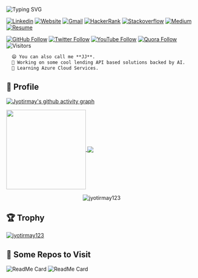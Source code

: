 <!-- REF LATER: https://github.com/sudip-mondal-2002  -->

<!-- <p align="right">
  <img src="https://jyotirmays.com/img/logo.png" height="200"/>
</p> -->

![Typing SVG](https://readme-typing-svg.herokuapp.com?font=Architects+Daughter&color=000000&size=30&lines=Hey!+It's+Jyotirmay;+Thanks+for+visiting!)


[![Linkedin](https://img.shields.io/badge/-Linkedin-blue?style=flat&logo=Linkedin&logoColor=white)](https://www.linkedin.com/in/jyotirmay-senapati/)
[![Website](https://img.shields.io/badge/-Website-purple?style=flat&labelColor=purple&logo=Google-Chrome&logoColor=white)](https://www.jyotirmays.com)
[![Gmail](https://img.shields.io/badge/-Gmail-c14438?style=flat&logo=Gmail&logoColor=white)](mailto:senapati.jyotirmay@gmail.com)
[![HackerRank](https://img.shields.io/badge/-HackerRank-green?logo=hackerrank&style=flat)](https://www.hackerrank.com/jyotirmay_s)
[![Stackoverflow](https://img.shields.io/badge/-Stackoverflow-brown?logo=stackoverflow&style=flat&logoColor=white)](https://stackoverflow.com/users/3861545/jyotirmay)
[![Medium](https://img.shields.io/badge/-Medium-231210?&style=flat&logo=medium&logoColor=white)](https://jyotirmays.medium.com/)
[![Resume](https://img.shields.io/badge/-Resume-00008b?style=flat&labelColor=00008b&logo=esphome&logoColor=white)](https://www.jyotirmays.com/data/resume.pdf)

[![GitHub Follow](https://img.shields.io/github/followers/jyotirmay123?label=follow&logo=github&style=flat)](https://github.com/jyotirmay123)
[![Twitter Follow](https://img.shields.io/twitter/follow/JjSenapati?color=1DA1F2&logo=twitter&style=flat)](https://twitter.com/intent/follow?original_referer=https%3A%2F%2Ftwitter.com%2FJjSenapati&screen_name=JjSenapati)
[![YouTube Follow](https://img.shields.io/youtube/channel/views/UChTfLOkaxTq-II8WqG_32-A?logo=YouTube&style=flat)](https://www.youtube.com/channel/UChTfLOkaxTq-II8WqG_32-A?original_referer=https%3A%2F%2Fwww.youtube.com%2Fchannel%2FUCTm_fmEE-cRBjyqM_noDEZA&screen_name=Subscribe)
[![Quora Follow](https://img.shields.io/website?label=quora&style=flat&url=https%3A%2F%2Fwww.quora.com%2Fprofile%2FJyotirmay-Senapati)](
https://www.quora.com/profile/Jyotirmay-Senapati)
![Visitors](https://visitor-badge.laobi.icu/badge?page_id=jyotirmay123)

<!-- [![Twitter Badge](https://img.shields.io/badge/-Twitter-1da1f2?labelColor=1da1f2&logo=twitter&logoColor=white&link=https://twitter.com/JjSenapati)](https://twitter.com/JjSenapati) -->

```markdown
  😄 You can also call me **JJ**.
  🔭 Working on some cool lending API based solutions backed by AI.
  🌱 Learning Azure Cloud Services.
```

## 🧔 Profile

[![Jyotirmay's github activity graph](https://activity-graph.herokuapp.com/graph?username=jyotirmay123&count_private=true&area=true&bg_color=FFFFFF&color=000000&line=000000&point=00FF00)](https://github.com/jyotirmay123/github-readme-activity-graph)

<a align="left" href="https://github.com/anuraghazra/github-readme-stats">
  <img align="center" src="https://github-readme-stats.vercel.app/api?username=jyotirmay123&count_private=true&show_icons=true&card_width=280" height="210px"/>
</a>
<a align="right" href="https://github.com/anuraghazra/github-readme-stats">
  <img align="center" src="https://github-readme-stats.vercel.app/api/top-langs/?username=jyotirmay123&langs_count=12&count_private=true&layout=compact&hide=jupyter%20notebook" />
</a>
<p align="center">
  <img align="center" src="https://github-readme-streak-stats.herokuapp.com/?user=jyotirmay123&count_private=true" alt="jyotirmay123" />
</p>

## :trophy: Trophy

<p align="left"> <a href="https://github.com/ryo-ma/github-profile-trophy"><img src="https://github-profile-trophy.vercel.app/?username=jyotirmay123&row=1&margin-w=15&theme=flat" alt="jyotirmay123" /></a> </p>

## 📌 Some Repos to Visit 
![ReadMe Card](https://github-readme-stats.vercel.app/api/pin/?username=jyotirmay123&repo=BNN-for-Uncertainty-Estimation-of-Imaging-Biomarkers&show_icons=true)
![ReadMe Card](https://github-readme-stats.vercel.app/api/pin/?username=Rostlab&repo=JS18_ProjectA_Group2&show_icons=true)

<!-- ## 👨‍💼 Coding Activity
<details>
  <p align="center"> 
    <img src="https://wakatime.com/share/@939aac73-2b25-4821-b877-22441908f45d/20fe9577-3991-43d7-8089-692b5acd7869.svg" height="500" alt="Coding Time" /> 
    <img src="https://wakatime.com/share/@939aac73-2b25-4821-b877-22441908f45d/32e7cb72-0d24-435e-82f0-50bc4af5c6ce.svg" height="500" alt="Coding Languages" />
  </p>
</details> -->

<!-- <table>
  <td align="center">
    <img src="https://github.com/lowlighter/lowlighter/blob/master/metrics.plugin.isocalendar.svg">
    <details><summary>Full year version</summary>
      <img src="https://github.com/lowlighter/lowlighter/blob/master/metrics.plugin.isocalendar.fullyear.svg">
    </details>
    <img width="900" height="1" alt="">
    
  </td>
</table> -->
